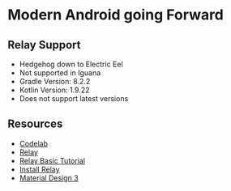 # Modern Android going Forward

## Relay Support

- Hedgehog down to Electric Eel
- Not supported in Iguana
- Gradle Version: 8.2.2
- Kotlin Version: 1.9.22
- Does not support latest versions

## Resources

- [Codelab](https://codelabs.developers.google.com/relay-complete-app#0)
- [Relay](https://relay.material.io/)
- [Relay Basic Tutorial](https://developer.android.com/develop/ui/compose/tooling/relay/basic-tutorial)
- [Install Relay](https://developer.android.com/develop/ui/compose/tooling/relay/install-relay)
- [Material Design 3](https://developer.android.com/develop/ui/compose/designsystems/material3)
